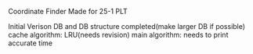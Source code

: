 Coordinate Finder
Made for 25-1 PLT

Initial Verison
DB and DB structure completed(make larger DB if possible)
cache algorithm: LRU(needs revision)
main algorithm: needs to print accurate time
